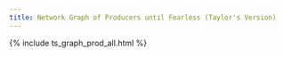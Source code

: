 ```yaml
---
title: Network Graph of Producers until Fearless (Taylor's Version)
---
```


{% include ts_graph_prod_all.html %}
